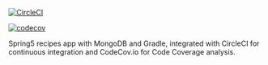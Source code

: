 [![CircleCI](https://circleci.com/gh/sergiopoliveira/spring5-mongo-recipe-app.svg?style=svg)](https://circleci.com/gh/sergiopoliveira/spring5-mongo-recipe-app)

[![codecov](https://codecov.io/gh/sergiopoliveira/spring5-mongo-recipe-app/branch/master/graph/badge.svg)](https://codecov.io/gh/sergiopoliveira/spring5-mongo-recipe-app)

Spring5 recipes app with MongoDB and Gradle, integrated with CircleCI for continuous integration and CodeCov.io for Code Coverage analysis.
